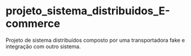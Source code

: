 # projeto_sistema_distribuidos_E-commerce
Projeto de sistema distribuídos composto por uma transportadora fake e integração com outro sistema.
